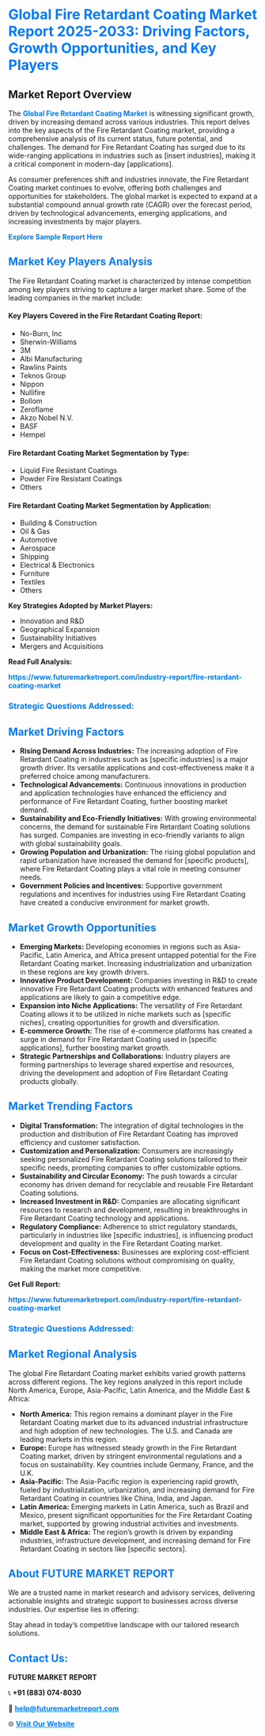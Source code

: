<h1 style="color: #007BFF;">Global Fire Retardant Coating Market Report 2025-2033: Driving Factors, Growth Opportunities, and Key Players</h1>

<section id="overview">
<h2>Market Report Overview</h2>
<p>The <a href="https://www.futuremarketreport.com/industry-report/fire-retardant-coating-market" style="color: #007BFF; text-decoration: none;"><strong>Global Fire Retardant Coating Market</strong></a> is witnessing significant growth, driven by increasing demand across various industries. This report delves into the key aspects of the Fire Retardant Coating market, providing a comprehensive analysis of its current status, future potential, and challenges. The demand for Fire Retardant Coating has surged due to its wide-ranging applications in industries such as [insert industries], making it a critical component in modern-day [applications].</p>
<p>As consumer preferences shift and industries innovate, the Fire Retardant Coating market continues to evolve, offering both challenges and opportunities for stakeholders. The global market is expected to expand at a substantial compound annual growth rate (CAGR) over the forecast period, driven by technological advancements, emerging applications, and increasing investments by major players.</p>
</section>

<section id="overview">
<p><a href="https://www.futuremarketreport.com/request-sample/reportId=113968" style="color: #007BFF; text-decoration: none;"><strong>Explore Sample Report Here</strong></a></p>
</section>

<section id="key-players">
<h2 style="color: #007BFF;">Market Key Players Analysis</h2>
<p>The Fire Retardant Coating market is characterized by intense competition among key players striving to capture a larger market share. Some of the leading companies in the market include:</p>
<h4>Key Players Covered in the Fire Retardant Coating Report:</h4>
<ul><li>No-Burn, Inc</li><li>Sherwin-Williams</li><li>3M</li><li>Albi Manufacturing</li><li>Rawlins Paints</li><li>Teknos Group</li><li>Nippon</li><li>Nullifire</li><li>Bollom</li><li>Zeroflame</li><li>Akzo Nobel N.V.</li><li>BASF</li><li>Hempel</li></ul>
<h4>Fire Retardant Coating Market Segmentation by Type:</h4>
<ul><li>Liquid Fire Resistant Coatings</li><li>Powder Fire Resistant Coatings</li><li>Others</li></ul>

<h4>Fire Retardant Coating Market Segmentation by Application:</h4>
<ul><li>Building &amp; Construction</li><li>Oil &amp; Gas</li><li>Automotive</li><li>Aerospace</li><li>Shipping</li><li>Electrical &amp; Electronics</li><li>Furniture</li><li>Textiles</li><li>Others</li></ul>
<p><strong>Key Strategies Adopted by Market Players:</strong></p>
<ul>
<li>Innovation and R&D</li>
<li>Geographical Expansion</li>
<li>Sustainability Initiatives</li>
<li>Mergers and Acquisitions</li>
</ul>
</section>

<section>
<p><strong>Read Full Analysis: </strong></p><a href="https://www.futuremarketreport.com/industry-report/fire-retardant-coating-market" style="color: #007BFF; text-decoration: none;"><strong>https://www.futuremarketreport.com/industry-report/fire-retardant-coating-market</strong></a>
<h3 style="color: #007BFF;">Strategic Questions Addressed:</h3>
</section>

<section id="driving-factors">
<h2 style="color: #007BFF;">Market Driving Factors</h2>
<ul>
<li><strong>Rising Demand Across Industries:</strong> The increasing adoption of Fire Retardant Coating in industries such as [specific industries] is a major growth driver. Its versatile applications and cost-effectiveness make it a preferred choice among manufacturers.</li>
<li><strong>Technological Advancements:</strong> Continuous innovations in production and application technologies have enhanced the efficiency and performance of Fire Retardant Coating, further boosting market demand.</li>
<li><strong>Sustainability and Eco-Friendly Initiatives:</strong> With growing environmental concerns, the demand for sustainable Fire Retardant Coating solutions has surged. Companies are investing in eco-friendly variants to align with global sustainability goals.</li>
<li><strong>Growing Population and Urbanization:</strong> The rising global population and rapid urbanization have increased the demand for [specific products], where Fire Retardant Coating plays a vital role in meeting consumer needs.</li>
<li><strong>Government Policies and Incentives:</strong> Supportive government regulations and incentives for industries using Fire Retardant Coating have created a conducive environment for market growth.</li>
</ul>
</section>

<section id="growth-opportunities">
<h2 style="color: #007BFF;">Market Growth Opportunities</h2>
<ul>
<li><strong>Emerging Markets:</strong> Developing economies in regions such as Asia-Pacific, Latin America, and Africa present untapped potential for the Fire Retardant Coating market. Increasing industrialization and urbanization in these regions are key growth drivers.</li>
<li><strong>Innovative Product Development:</strong> Companies investing in R&D to create innovative Fire Retardant Coating products with enhanced features and applications are likely to gain a competitive edge.</li>
<li><strong>Expansion into Niche Applications:</strong> The versatility of Fire Retardant Coating allows it to be utilized in niche markets such as [specific niches], creating opportunities for growth and diversification.</li>
<li><strong>E-commerce Growth:</strong> The rise of e-commerce platforms has created a surge in demand for Fire Retardant Coating used in [specific applications], further boosting market growth.</li>
<li><strong>Strategic Partnerships and Collaborations:</strong> Industry players are forming partnerships to leverage shared expertise and resources, driving the development and adoption of Fire Retardant Coating products globally.</li>
</ul>
</section>

<section id="trending-factors">
<h2 style="color: #007BFF;">Market Trending Factors</h2>
<ul>
<li><strong>Digital Transformation:</strong> The integration of digital technologies in the production and distribution of Fire Retardant Coating has improved efficiency and customer satisfaction.</li>
<li><strong>Customization and Personalization:</strong> Consumers are increasingly seeking personalized Fire Retardant Coating solutions tailored to their specific needs, prompting companies to offer customizable options.</li>
<li><strong>Sustainability and Circular Economy:</strong> The push towards a circular economy has driven demand for recyclable and reusable Fire Retardant Coating solutions.</li>
<li><strong>Increased Investment in R&D:</strong> Companies are allocating significant resources to research and development, resulting in breakthroughs in Fire Retardant Coating technology and applications.</li>
<li><strong>Regulatory Compliance:</strong> Adherence to strict regulatory standards, particularly in industries like [specific industries], is influencing product development and quality in the Fire Retardant Coating market.</li>
<li><strong>Focus on Cost-Effectiveness:</strong> Businesses are exploring cost-efficient Fire Retardant Coating solutions without compromising on quality, making the market more competitive.</li>
</ul>
</section>

<section>
<p><strong>Get Full Report: </strong></p><a href="https://www.futuremarketreport.com/industry-report/fire-retardant-coating-market" style="color: #007BFF; text-decoration: none;"><strong>https://www.futuremarketreport.com/industry-report/fire-retardant-coating-market</strong></a>
<h3 style="color: #007BFF;">Strategic Questions Addressed:</h3>
</section>


<section id="regional-analysis">
<h2 style="color: #007BFF;">Market Regional Analysis</h2>
<p>The global Fire Retardant Coating market exhibits varied growth patterns across different regions. The key regions analyzed in this report include North America, Europe, Asia-Pacific, Latin America, and the Middle East & Africa:</p>
<ul>
<li><strong>North America:</strong> This region remains a dominant player in the Fire Retardant Coating market due to its advanced industrial infrastructure and high adoption of new technologies. The U.S. and Canada are leading markets in this region.</li>
<li><strong>Europe:</strong> Europe has witnessed steady growth in the Fire Retardant Coating market, driven by stringent environmental regulations and a focus on sustainability. Key countries include Germany, France, and the U.K.</li>
<li><strong>Asia-Pacific:</strong> The Asia-Pacific region is experiencing rapid growth, fueled by industrialization, urbanization, and increasing demand for Fire Retardant Coating in countries like China, India, and Japan.</li>
<li><strong>Latin America:</strong> Emerging markets in Latin America, such as Brazil and Mexico, present significant opportunities for the Fire Retardant Coating market, supported by growing industrial activities and investments.</li>
<li><strong>Middle East & Africa:</strong> The region’s growth is driven by expanding industries, infrastructure development, and increasing demand for Fire Retardant Coating in sectors like [specific sectors].</li>
</ul>
</section>

<footer>
<h2 style="color: #007BFF;">About FUTURE MARKET REPORT</h2>
<p>We are a trusted name in market research and advisory services, delivering actionable insights and strategic support to businesses across diverse industries. Our expertise lies in offering:</p>

<p>Stay ahead in today’s competitive landscape with our tailored research solutions.</p>

<h2 style="color: #007BFF;">Contact Us:</h2>
<p><strong>FUTURE MARKET REPORT</strong></p>
<p>📞 <strong>+91 (883) 074-8030</strong></p>
<p>📧 <strong><a href="mailto:help@futuremarketreport.com" style="color: #007BFF;">help@futuremarketreport.com</a></strong></p>
<p>🌐 <strong><a href="https://www.futuremarketreport.com/" style="color: #007BFF;">Visit Our Website</a></strong></p>
</footer>